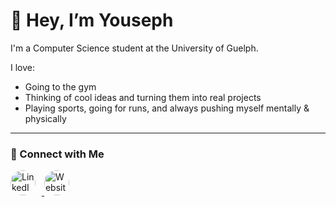 # 👋 Hey, I’m Youseph

I'm a Computer Science student at the University of Guelph.

I love:
- Going to the gym  
- Thinking of cool ideas and turning them into real projects  
- Playing sports, going for runs, and always pushing myself mentally & physically  

---

### 🔗 Connect with Me

<p align="left">
  <a href="https://www.linkedin.com/in/youseph-el-khouly-49a285219/" target="_blank">
    <img src="https://cdn.jsdelivr.net/gh/devicons/devicon/icons/linkedin/linkedin-original.svg" alt="LinkedIn" width="40" height="40" style="border-radius:50%; margin-right: 10px;" />
  </a>
  <a href="https://yousephspw.vercel.app/" target="_blank">
    <img src="https://cdn-icons-png.flaticon.com/512/841/841364.png" alt="Website" width="40" height="40" style="border-radius:50%;" />
  </a>
</p>

